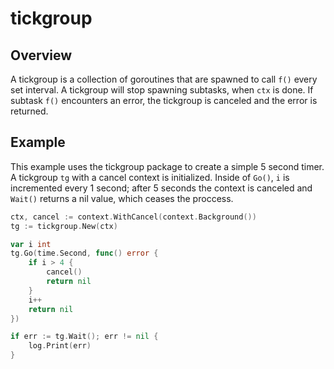 # tickgroup

## Overview

A tickgroup is a collection of goroutines that are spawned to call `f()`
every set interval.  A  tickgroup will stop spawning subtasks, when `ctx` is
done.  If subtask `f()` encounters an error, the tickgroup is canceled and
the error is returned.

## Example

This example uses the tickgroup package to create a simple 5 second timer.  A
tickgroup `tg` with a cancel context is initialized.  Inside of `Go()`, `i`
is incremented every 1 second; after 5 seconds the context is canceled and
`Wait()` returns a nil value, which ceases the proccess.

```go
ctx, cancel := context.WithCancel(context.Background())
tg := tickgroup.New(ctx)

var i int
tg.Go(time.Second, func() error {
	if i > 4 {
		cancel()
		return nil
	}
	i++
	return nil
})

if err := tg.Wait(); err != nil {
	log.Print(err)
}
```
